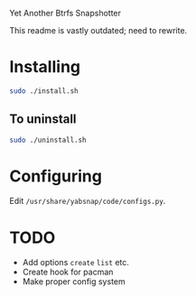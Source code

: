 Yet Another Btrfs Snapshotter

This readme is vastly outdated; need to rewrite.

# Installing

```bash
sudo ./install.sh
```

## To uninstall
```bash
sudo ./uninstall.sh
```

# Configuring

Edit `/usr/share/yabsnap/code/configs.py`.

# TODO
* Add options `create` `list` etc.
* Create hook for pacman
* Make proper config system

